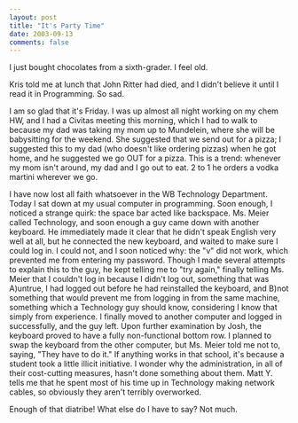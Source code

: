 ```yaml
---
layout: post
title: "It's Party Time"
date: 2003-09-13
comments: false
---
```

I just bought chocolates from a sixth-grader. I feel old.




Kris told me at lunch that John Ritter had died, and I didn't believe it until
I read it in Programming. So sad.




I am so glad that it's Friday. I was up almost all night working on my chem
HW, and I had a Civitas meeting this morning, which I had to walk to because
my dad was taking my mom up to Mundelein, where she will be babysitting for
the weekend. She suggested that we send out for a pizza; I suggested this to
my dad (who doesn't like ordering pizzas) when he got home, and he suggested
we go OUT for a pizza. This is a trend: whenever my mom isn't around, my dad
and I go out to eat. 2 to 1 he orders a vodka martini wherever we go.




I have now lost all faith whatsoever in the WB Technology Department. Today I
sat down at my usual computer in programming. Soon enough, I noticed a strange
quirk: the space bar acted like backspace. Ms. Meier called Technology, and
soon enough a guy came down with another keyboard. He immediately made it
clear that he didn't speak English very well at all, but he connected the new
keyboard, and waited to make sure I could log in. I could not, and I soon
noticed why: the "v" did not work, which prevented me from entering my
password. Though I made several attempts to explain this to the guy, he kept
telling me to "try again," finally telling Ms. Meier that I couldn't log in
because I didn't log out, something that was A)untrue, I had logged out before
he had reinstalled the keyboard, and B)not something that would prevent me
from logging in from the same machine, something which a Technology guy should
know, considering I know that simply from experience. I finally moved to
another computer and logged in successfully, and the guy left. Upon further
examination by Josh, the keyboard proved to have a fully non-functional bottom
row. I planned to swap the keyboard from the other computer, but Ms. Meier
told me not to, saying, "They have to do it." If anything works in that
school, it's because a student took a little illicit initiative. I wonder why
the administration, in all of their cost-cutting measures, hasn't done
something about them. Matt Y. tells me that he spent most of his time up in
Technology making network cables, so obviously they aren't terribly
overworked.




Enough of that diatribe! What else do I have to say? Not much.
